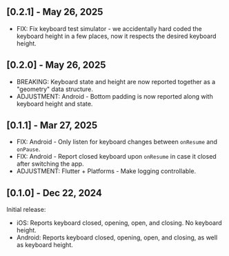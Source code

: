 ## [0.2.1] - May 26, 2025
* FIX: Fix keyboard test simulator - we accidentally hard coded the keyboard height in a few places, now it respects
  the desired keyboard height.

## [0.2.0] - May 26, 2025
 * BREAKING: Keyboard state and height are now reported together as a "geometry" data structure.
 * ADJUSTMENT: Android - Bottom padding is now reported along with keyboard height and state.

## [0.1.1] - Mar 27, 2025
 * FIX: Android - Only listen for keyboard changes between `onResume` and `onPause`.
 * FIX: Android - Report closed keyboard upon `onResume` in case it closed after switching the app.
 * ADJUSTMENT: Flutter + Platforms - Make logging controllable.

## [0.1.0] - Dec 22, 2024
Initial release:
 * iOS: Reports keyboard closed, opening, open, and closing. No keyboard height.
 * Android: Reports keyboard closed, opening, open, and closing, as well as keyboard height.
